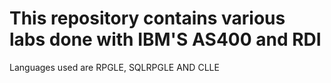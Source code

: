 # This repository contains various labs done with IBM'S AS400 and RDI
Languages used are RPGLE, SQLRPGLE AND CLLE
